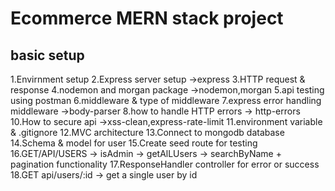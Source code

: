 # Ecommerce MERN stack project
## basic setup
1.Envirnment setup
2.Express server setup ->express
3.HTTP request & response
4.nodemon and morgan package ->nodemon,morgan
5.api testing using postman
6.middleware &  type of middleware
7.express error handling middleware ->body-parser
8.how to handle HTTP errors -> http-errors
10.How to secure api ->xss-clean,express-rate-limit
11.environment variable & .gitignore
12.MVC architecture
13.Connect to mongodb database
14.Schema & model for user
15.Create seed route for testing
16.GET/API/USERS -> isAdmin -> getAlLUsers -> searchByName + pagination functionality
17.ResponseHandler controller for error or success
18.GET api/users/:id -> get a single user by id

